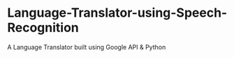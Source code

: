 # Language-Translator-using-Speech-Recognition
A Language Translator built using Google API &amp; Python
